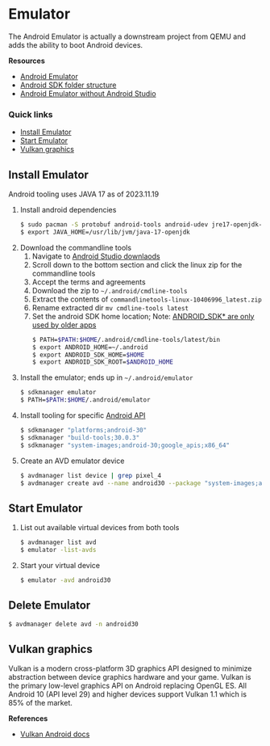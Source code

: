 # Emulator

The Android Emulator is actually a downstream project from QEMU and adds the ability to boot Android 
devices.

**Resources**
* [Android Emulator](https://android.googlesource.com/platform/external/qemu/+/2db80f7c1921a6f5d48b998378e3792e16c968a4/README.md)
* [Android SDK folder structure](https://medium.com/michael-wallace/how-to-install-android-sdk-and-setup-avd-emulator-without-android-studio-aeb55c014264)
* [Android Emulator without Android Studio](https://medium.com/@yohan.ardiansyah90/how-to-run-android-emulator-for-development-without-android-studio-f0e73682af3a)

### Quick links
* [Install Emulator](#install-emulator)
* [Start Emulator](#start-emulator)
* [Vulkan graphics](#vulkan-graphics)

## Install Emulator
Android tooling uses JAVA 17 as of 2023.11.19

1. Install android dependencies
   ```bash
   $ sudo pacman -S protobuf android-tools android-udev jre17-openjdk-headless jdk17-openjdk kotlin gradle
   $ export JAVA_HOME=/usr/lib/jvm/java-17-openjdk
   ```
2. Download the commandline tools
   1. Navigate to [Android Studio downlaods](https://developer.android.com/studio)
   2. Scroll down to the bottom section and click the linux zip for the commandline tools
   3. Accept the terms and agreements
   4. Download the zip to `~/.android/cmdline-tools`
   4. Extract the contents of `commandlinetools-linux-10406996_latest.zip`
   5. Rename extracted dir `mv cmdline-tools latest`
   6. Set the android SDK home location; Note: [ANDROID_SDK* are only used by older apps](https://developer.android.com/tools/variables)
      ```bash
      $ PATH=$PATH:$HOME/.android/cmdline-tools/latest/bin
      $ export ANDROID_HOME=~/.android
      $ export ANDROID_SDK_HOME=$HOME
      $ export ANDROID_SDK_ROOT=$ANDROID_HOME
      ```
3. Install the emulator; ends up in `~/.android/emulator`
   ```bash
   $ sdkmanager emulator
   $ PATH=$PATH:$HOME/.android/emulator
   ```
4. Install tooling for specific [Android API](https://apilevels.com/)
   ```bash
   $ sdkmanager "platforms;android-30"
   $ sdkmanager "build-tools;30.0.3"
   $ sdkmanager "system-images;android-30;google_apis;x86_64"
   ```
5. Create an AVD emulator device
   ```bash
   $ avdmanager list device | grep pixel_4
   $ avdmanager create avd --name android30 --package "system-images;android-30;google_apis;x86_64" --device pixel_4_xl
   ```

## Start Emulator
1. List out available virtual devices from both tools
   ```bash
   $ avdmanager list avd
   $ emulator -list-avds
   ```

2. Start your virtual device
   ```bash
   $ emulator -avd android30
   ```

## Delete Emulator
```bash
$ avdmanager delete avd -n android30
```

## Vulkan graphics
Vulkan is a modern cross-platform 3D graphics API designed to minimize abstraction between device 
graphics hardware and your game. Vulkan is the primary low-level graphics API on Android replacing 
OpenGL ES. All Android 10 (API level 29) and higher devices support Vulkan 1.1 which is 85% of the 
market.

**References**
* [Vulkan Android docs](https://developer.android.com/games/develop/use-vulkan)

<!-- 
vim: ts=2:sw=2:sts=2
-->

